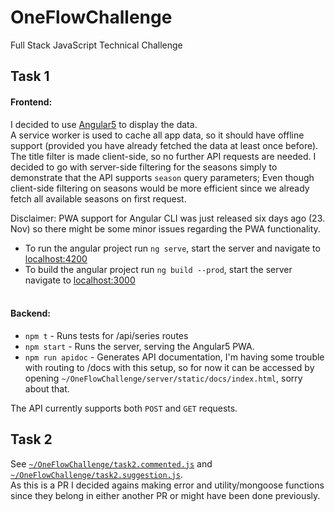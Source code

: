 # OneFlowChallenge
Full Stack JavaScript Technical Challenge

## Task 1
#### Frontend: 
I decided to use [Angular5](https://github.com/angular/angular-cli) to display the data.  
A service worker is used to cache all app data, so it should have offline support (provided you have already fetched the data at least once before).  
The title filter is made client-side, so no further API requests are needed. I decided to go with server-side filtering for the seasons simply to demonstrate that the API supports `season` query parameters; Even though client-side filtering on seasons would be more efficient since we already fetch all available seasons on first request.  
    
Disclaimer: PWA support for Angular CLI was just released six days ago (23. Nov) so there might be some minor issues regarding the PWA functionality. 
  
- To run the angular project run `ng serve`, start the server and navigate to [localhost:4200](http://localhost:4200/)  
- To build the angular project run `ng build --prod`, start the server navigate to [localhost:3000](http://localhost:3000/)  
  
 
  
#### Backend:  
- `npm t` - Runs tests for /api/series routes
- `npm start` - Runs the server, serving the Angular5 PWA.
- `npm run apidoc` - Generates API documentation, I'm having some trouble with routing to /docs with this setup, so for now it can be accessed by opening `~/OneFlowChallenge/server/static/docs/index.html`, sorry about that.  
  
The API currently supports both `POST` and `GET` requests.  
  
## Task 2  
See [`~/OneFlowChallenge/task2.commented.js`](https://github.com/OArnarsson/OneFlowChallenge/blob/master/task2.commented.js) and [`~/OneFlowChallenge/task2.suggestion.js`](https://github.com/OArnarsson/OneFlowChallenge/blob/master/task2.suggestion.js).  
As this is a PR I decided agains making error and utility/mongoose functions since they belong in either another PR or might have been done previously.  
